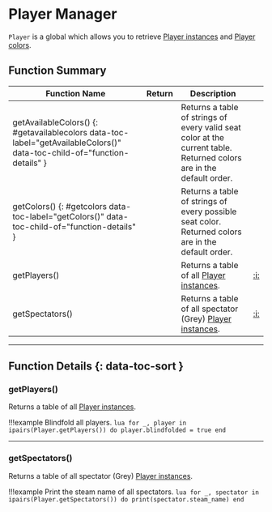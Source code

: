 # Player Manager

`Player` is a global which allows you to retrieve [Player instances](instance.md) and [Player colors](colors.md).

## Function Summary

Function Name | Return | Description | &nbsp;
-- | -- | -- | --
getAvailableColors() {: #getavailablecolors data-toc-label="getAvailableColors()" data-toc-child-of="function-details" } | [<span class="ret tab"></span>](../types.md) | Returns a table of strings of every valid seat color at the current table. Returned colors are in the default order. |
getColors() {: #getcolors data-toc-label="getColors()" data-toc-child-of="function-details" } | [<span class="ret tab"></span>](../types.md) | Returns a table of strings of every possible seat color. Returned colors are in the default order. |
getPlayers() | [<span class="ret tab"></span>](../types.md) | Returns a table of all [Player instances](instance.md). | [:i:](#getplayers)
getSpectators() | [<span class="ret tab"></span>](../types.md) | Returns a table of all spectator (Grey) [Player instances](instance.md). | [:i:](#getspectators)

---

## Function Details {: data-toc-sort }

### getPlayers()

[<span class="ret tab"></span>](../types.md) Returns a table of all [Player instances](instance.md).

!!!example
    Blindfold all players.
    ```lua
    for _, player in ipairs(Player.getPlayers()) do
        player.blindfolded = true
    end
    ```

---

### getSpectators()

[<span class="ret tab"></span>](../types.md) Returns a table of all spectator (Grey) [Player instances](instance.md).

!!!example
    Print the steam name of all spectators.
    ```lua
    for _, spectator in ipairs(Player.getSpectators()) do
        print(spectator.steam_name)
    end
    ```
